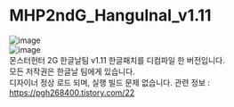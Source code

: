 # MHP2ndG_Hangulnal_v1.11
![image](https://github.com/pgh268400/MHP2ndG_Hangulnal_v1.11/assets/31213158/6150bf04-337d-4062-865b-2166ed3d1156)  
![image](https://github.com/pgh268400/MHP2ndG_Hangulnal_v1.11/assets/31213158/7b9f2244-8579-40f8-9b51-7524b7262d6f)  
몬스터헌터 2G 한글날팀 v1.11 한글패치를 디컴파일 한 버전입니다.  
모든 저작권은 한글날 팀에게 있습니다.  
디자이너 정상 로드 되며, 실행 빌드 문제 없습니다.
관련 정보 : https://pgh268400.tistory.com/22
